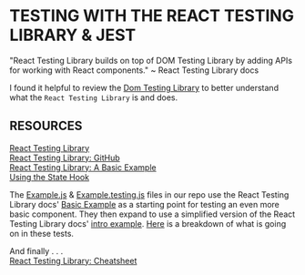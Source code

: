 # TESTING WITH THE REACT TESTING LIBRARY & JEST

"React Testing Library builds on top of DOM Testing Library by adding APIs for working with React components." ~ React Testing Library docs

I found it helpful to review the [Dom Testing Library](https://testing-library.com/docs/dom-testing-library/intro) to better understand what the `React Testing Library` is and does.

## RESOURCES

[React Testing Library](https://testing-library.com/docs/react-testing-library/intro)  
[React Testing Library: GitHub](https://github.com/testing-library/react-testing-library)  
[React Testing Library: A Basic Example](https://github.com/testing-library/react-testing-library#basic-example)  
[Using the State Hook](https://reactjs.org/docs/hooks-state.html)

The [Example.js](./Example.js) & [Example.testing.js](./Example.testing.js) files in our repo use the React Testing Library docs' [Basic Example](https://github.com/testing-library/react-testing-library#basic-example) as a starting point for testing an even more basic component. They then expand to use a simplified version of the React Testing Library docs' [intro example](https://testing-library.com/docs/react-testing-library/example-intro). [Here](./example-testing.md) is a breakdown of what is going on in these tests.

And finally . . .  
[React Testing Library: Cheatsheet](https://testing-library.com/docs/dom-testing-library/cheatsheet)
